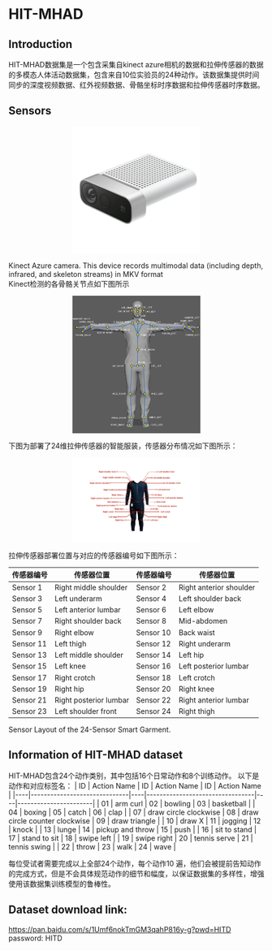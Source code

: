 # HIT-MHAD
## Introduction
HIT-MHAD数据集是一个包含采集自kinect azure相机的数据和拉伸传感器的数据的多模态人体活动数据集，包含来自10位实验员的24种动作。该数据集提供时间同步的深度视频数据、红外视频数据、骨骼坐标时序数据和拉伸传感器时序数据。
## Sensors
<div style="text-align:center">
  <img src="https://github.com/ZhouPJ411/HIT-MHAD/blob/main/img/kinect.png" alt="Kinect Azure camera" style="width:50%; max-width:400px; display:block; margin:0 auto;">
</div>

Kinect Azure camera. This device records multimodal data (including depth, infrared, and skeleton streams) in MKV format   
Kinect检测的各骨骼关节点如下图所示

<div style="text-align:center">
  <img src="https://github.com/ZhouPJ411/HIT-MHAD/blob/main/img/kinect_skeletion.png" alt="Kinect skeleton points" style="width:50%; max-width:400px; display:block; margin:0 auto;">
</div>

下图为部署了24维拉伸传感器的智能服装，传感器分布情况如下图所示：
<div style="text-align:center">
  <img src="https://github.com/ZhouPJ411/HIT-MHAD/blob/main/img/suit.png" alt="Smart suit with sensors" style="width:50%; max-width:400px; display:block; margin:0 auto;">
</div>  

拉伸传感器部署位置与对应的传感器编号如下图所示：  

| 传感器编号 | 传感器位置          | 传感器编号 | 传感器位置           |
|------------|--------------------|------------|---------------------|
| Sensor 1   | Right middle shoulder | Sensor 2   | Right anterior shoulder |
| Sensor 3   | Left underarm      | Sensor 4   | Left shoulder back  |
| Sensor 5   | Left anterior lumbar | Sensor 6   | Left elbow          |
| Sensor 7   | Right shoulder back | Sensor 8   | Mid-abdomen         |
| Sensor 9   | Right elbow        | Sensor 10  | Back waist          |
| Sensor 11  | Left thigh         | Sensor 12  | Right underarm      |
| Sensor 13  | Left middle shoulder | Sensor 14  | Left hip            |
| Sensor 15  | Left knee          | Sensor 16  | Left posterior lumbar |
| Sensor 17  | Right crotch       | Sensor 18  | Left crotch         |
| Sensor 19  | Right hip          | Sensor 20  | Right knee          |
| Sensor 21  | Right posterior lumbar | Sensor 22  | Right anterior lumbar |
| Sensor 23  | Left shoulder front | Sensor 24  | Right thigh         |  

Sensor Layout of the 24-Sensor Smart Garment.
## Information of HIT-MHAD dataset
HIT-MHAD包含24个动作类别，其中包括16个日常动作和8个训练动作。
以下是动作和对应标签名：
| ID | Action Name                  | ID | Action Name                     | ID | Action Name           |
|----|------------------------------|----|---------------------------------|----|-----------------------|
| 01 | arm curl                     | 02 | bowling                        | 03 | basketball            |
| 04 | boxing                       | 05 | catch                          | 06 | clap                  |
| 07 | draw circle clockwise        | 08 | draw circle counter clockwise  | 09 | draw triangle         |
| 10 | draw X                       | 11 | jogging                        | 12 | knock                 |
| 13 | lunge                        | 14 | pickup and throw               | 15 | push                  |
| 16 | sit to stand                 | 17 | stand to sit                   | 18 | swipe left            |
| 19 | swipe right                  | 20 | tennis serve                   | 21 | tennis swing          |
| 22 | throw                        | 23 | walk                           | 24 | wave                  |  

每位受试者需要完成以上全部24个动作，每个动作10 遍，他们会被提前告知动作的完成方式，但是不会具体规范动作的细节和幅度，以保证数据集的多样性，增强使用该数据集训练模型的鲁棒性。

## Dataset download link:
https://pan.baidu.com/s/1Umf6nokTmGM3qahP816y-g?pwd=HITD password: HITD 
